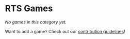 # RTS Games

_No games in this category yet._

Want to add a game? Check out our [contribution guidelines](../README.md#how-to-add-your-game-)!
